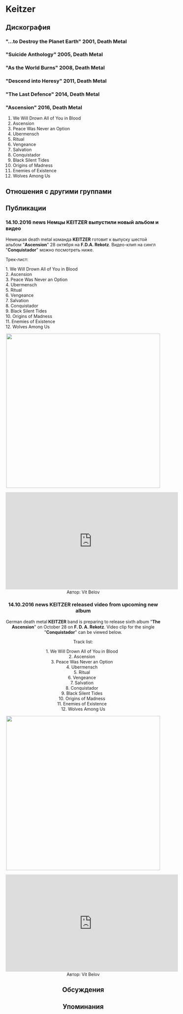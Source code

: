 # Keitzer



## Дискография

### "...to Destroy the Planet Earth" 2001, Death Metal



### "Suicide Anthology" 2005, Death Metal



### "As the World Burns" 2008, Death Metal



### "Descend into Heresy" 2011, Death Metal



### "The Last Defence" 2014, Death Metal



### "Ascension" 2016, Death Metal

1. We Will Drown All of You in Blood		 
2. Ascension		 
3. Peace Was Never an Option		 
4. Ubermensch		 
5. Ritual		 
6. Vengeance		 
7. Salvation		 
8. Conquistador		 
9. Black Silent Tides		 
10. Origins of Madness		 
11. Enemies of Existence		 
12. Wolves Among Us


## Отношения с другими группами


## Публикации

### 14.10.2016 news Немцы KEITZER выпустили новый альбом и видео

<p>Немецкая death metal команда <strong>KEITZER</strong> готовит к выпуску шестой альбом "<strong>Ascension</strong>" 28 октября на <strong>F.D.A. Rekotz</strong>. Видео-клип на сингл "<strong>Conquistador</strong>" можно посмотреть ниже.</p><p>Трек-лист:</p><p>1. We Will Drown All of You in Blood&nbsp;&nbsp; <br>2. Ascension&nbsp;&nbsp; <br>3. Peace Was Never an Option&nbsp;&nbsp; <br>4. Ubermensch&nbsp;&nbsp; <br>5. Ritual&nbsp;&nbsp; <br>6. Vengeance&nbsp;&nbsp; <br>7. Salvation&nbsp;&nbsp; <br>8. Conquistador&nbsp;&nbsp; <br>9. Black Silent Tides&nbsp;&nbsp; <br>10. Origins of Madness&nbsp;&nbsp; <br>11. Enemies of Existence&nbsp;&nbsp; <br>12. Wolves Among Us</p><p><center><img width="500" height="500" src="/images/news_rus/2016.10/30075.jpg" border="0"></p><p><center><iframe width="560" height="315" src="https://www.youtube.com/embed/U0ZnPIVUM3E" frameborder="0" allowfullscreen></iframe>
Автор: Vit Belov

### 14.10.2016 news KEITZER released video from upcoming new album

<p>German death metal<strong> KEITZER</strong> band is preparing to release sixth album "<strong>The Ascension</strong>" on October 28 on <strong>F. D. A. Rekotz</strong>. Video clip for the single "<strong>Conquistador</strong>" can be viewed below.</p><p>Track list:</p><p>1. We Will Drown All of You in Blood&nbsp;&nbsp; <br>2. Ascension&nbsp;&nbsp; <br>3. Peace Was Never an Option&nbsp;&nbsp; <br>4. Ubermensch&nbsp;&nbsp; <br>5. Ritual&nbsp;&nbsp; <br>6. Vengeance&nbsp;&nbsp; <br>7. Salvation&nbsp;&nbsp; <br>8. Conquistador&nbsp;&nbsp; <br>9. Black Silent Tides&nbsp;&nbsp; <br>10. Origins of Madness&nbsp;&nbsp; <br>11. Enemies of Existence&nbsp;&nbsp; <br>12. Wolves Among Us</p><p><center><img width="500" height="500" src="/images/news_rus/2016.10/30075.jpg" border="0"></p><p><center><iframe width="560" height="315" src="https://www.youtube.com/embed/U0ZnPIVUM3E" frameborder="0" allowfullscreen></iframe>
Автор: Vit Belov


## Обсуждения


## Упоминания

